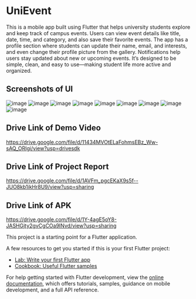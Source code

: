 # UniEvent

This is a mobile app built using Flutter that helps university students explore and keep track of campus events. Users can view event details like title, date, time, and category, and also save their favorite events. The app has a profile section where students can update their name, email, and interests, and even change their profile picture from the gallery. Notifications help users stay updated about new or upcoming events. It’s designed to be simple, clean, and easy to use—making student life more active and organized.

## Screenshots of UI
![image](https://github.com/user-attachments/assets/e056c6db-2dd0-4c0a-b705-fcabf460e589)
![image](https://github.com/user-attachments/assets/fa874d7d-3d84-4d08-8513-6e15f2a8b99d)
![image](https://github.com/user-attachments/assets/124b941f-e190-442b-9fce-902b7656dfc4)
![image](https://github.com/user-attachments/assets/6f8f8b0c-84aa-4d0f-86bd-3c136e4c552d)
![image](https://github.com/user-attachments/assets/dfd321bd-d171-4246-b28e-c4df4c51f096)
![image](https://github.com/user-attachments/assets/7caed2ae-27c2-47f0-b2f5-1cd27325327c)
![image](https://github.com/user-attachments/assets/94871de1-16e8-47aa-9c8c-5367f619f805)
![image](https://github.com/user-attachments/assets/ecffa7c0-efef-4465-a01a-dc9ef0b3bc17)
![image](https://github.com/user-attachments/assets/754c5e0a-489d-4601-b680-021e63f657fc)

## Drive Link of Demo Video
https://drive.google.com/file/d/11434MVOtELaFohmsEBz_Ww-sAQ_ORIgi/view?usp=drivesdk

## Drive Link of Project Report
https://drive.google.com/file/d/1AVFm_pgcEKaX9s5f--JUO8kb1ikHr8U9/view?usp=sharing

## Drive Link of APK
https://drive.google.com/file/d/1Y-4agE5oY8-JASHGjty2gvCgCOa9INvd/view?usp=sharing













This project is a starting point for a Flutter application.

A few resources to get you started if this is your first Flutter project:

- [Lab: Write your first Flutter app](https://docs.flutter.dev/get-started/codelab)
- [Cookbook: Useful Flutter samples](https://docs.flutter.dev/cookbook)

For help getting started with Flutter development, view the
[online documentation](https://docs.flutter.dev/), which offers tutorials,
samples, guidance on mobile development, and a full API reference.
